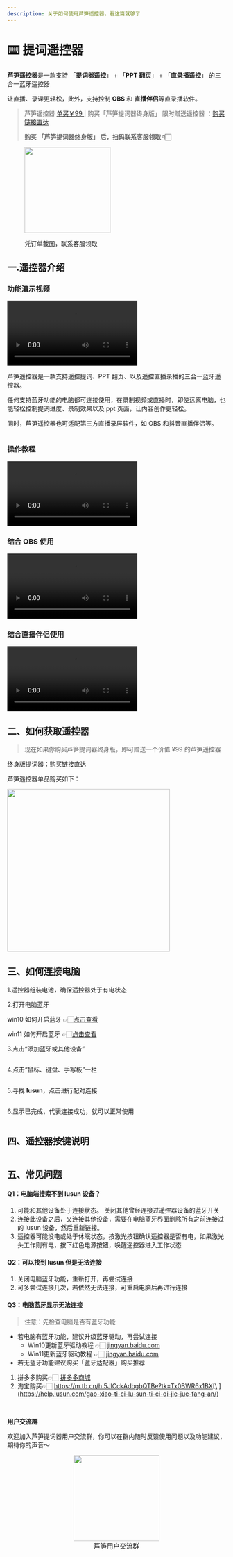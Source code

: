 ```yaml
---
description: 关于如何使用芦笋遥控器，看这篇就够了
---
```


# ⌨️ 提词遥控器

**芦笋遥控器**是一款支持 「**提词器遥控**」 + 「**PPT 翻页**」 + 「**直录播遥控**」 的三合一蓝牙遥控器

让直播、录课更轻松，此外，支持控制 **OBS** 和 **直播伴侣**等直录播软件。  

> 芦笋遥控器 [单买￥99 ](https://docs.lusun.com/tcq/advanced/remote.html#如何获取遥控器) |  购买「芦笋提词器终身版」 限时赠送遥控器 ：[购买链接直达](https://tcq.lusun.com/pricing/)
>
> **购买 「芦笋提词器终身版」 后，扫码联系客服领取 👇🏻**

<div align="left">

<figure><img src="../public/.gitbook/assets/遥控器企微.png" alt="" width="198"><figcaption><p>凭订单截图，联系客服领取</p></figcaption></figure>

</div>

## 一.遥控器介绍

### 功能演示视频

<video controls>
  <source src="../public/.gitbook/assets/ykqdemo1.mp4" type="video/mp4" />
</video>

芦笋遥控器是一款支持遥控提词、PPT 翻页、以及遥控直播录播的三合一蓝牙遥控器。

任何支持蓝牙功能的电脑都可连接使用，在录制视频或直播时，即使远离电脑，也能轻松控制提词进度、录制效果以及 ppt 页面，让内容创作更轻松。

同时，芦笋遥控器也可适配第三方直播录屏软件，如 OBS 和抖音直播伴侣等。

<img src="../public/.gitbook/assets/yaokongqizhichi.png" alt="">

### 操作教程 <a href="#f0-9f-8e-a5-e6-93-8d-e4-bd-9c-e6-95-99-e7-a8-8b" id="f0-9f-8e-a5-e6-93-8d-e4-bd-9c-e6-95-99-e7-a8-8b"></a>


<video controls>
  <source src="../public/.gitbook/assets/ykqshiyong.mp4" type="video/mp4" />
</video>


### 结合 OBS 使用

<video controls>
  <source src="../public/.gitbook/assets/obs.mp4" type="video/mp4" />
</video>


### 结合直播伴侣使用

<video controls>
  <source src="../public/.gitbook/assets/zhibobanlv.mp4" type="video/mp4" />
</video>

## 二、如何获取遥控器

> 现在如果你购买芦笋提词器终身版，即可赠送一个价值 ¥99 的芦笋遥控器

终身版提词器：[购买链接直达](https://tcq.lusun.com/pricing/)

芦笋遥控器单品购买如下：

<img src="../public/.gitbook/assets/yaokongqigoumai.jpeg" alt="" width="375">

## 三、如何连接电脑 <a href="#e4-b8-89-e3-80-81-e5-a6-82-e4-bd-95-e8-bf-9e-e6-8e-a5-e7-94-b5-e8-84-91" id="e4-b8-89-e3-80-81-e5-a6-82-e4-bd-95-e8-bf-9e-e6-8e-a5-e7-94-b5-e8-84-91"></a>

1.遥控器组装电池，确保遥控器处于有电状态

2.打开电脑蓝牙

win10 如何开启蓝牙 👉🏻[点击查看](https://jingyan.baidu.com/article/c33e3f48bdd46bab14cbb568.html?ref=help.lusun.com)

win11 如何开启蓝牙 👉🏻[点击查看](https://jingyan.baidu.com/article/2d5afd6903da6bc4a3e28e24.html?ref=help.lusun.com)

3.点击“添加蓝牙或其他设备”

<img src="../public/.gitbook/assets/ykqthree.png" alt="">

4.点击“鼠标、键盘、手写板”一栏

<img src="../public/.gitbook/assets/ykqfour.png" alt="">

5.寻找 **lusun**，点击进行配对连接

<img src="../public/.gitbook/assets/ykqfive.png" alt="">

6.显示已完成，代表连接成功，就可以正常使用

<img src="../public/.gitbook/assets/ykqsix.png" alt="">

## 四、遥控器按键说明 <a href="#e5-9b-9b-e3-80-81-e9-81-a5-e6-8e-a7-e5-99-a8-e6-8c-89-e9-94-ae-e8-af-b4-e6-98-8e" id="e5-9b-9b-e3-80-81-e9-81-a5-e6-8e-a7-e5-99-a8-e6-8c-89-e9-94-ae-e8-af-b4-e6-98-8e"></a>

<img src="../public/.gitbook/assets/ykqanjian.png" alt="">

## 五、常见问题 <a href="#e4-ba-94-e3-80-81-e5-b8-b8-e8-a7-81-e9-97-ae-e9-a2-98" id="e4-ba-94-e3-80-81-e5-b8-b8-e8-a7-81-e9-97-ae-e9-a2-98"></a>

#### Q1：电脑端搜索不到 lusun 设备？

1. 可能和其他设备处于连接状态。 关闭其他曾经连接过遥控器设备的蓝牙开关
2. 连接此设备之后，又连接其他设备，需要在电脑蓝牙界面删除所有之前连接过的 lusun 设备，然后重新链接。
3. 遥控器可能没电或处于休眠状态，按激光按钮确认遥控器是否有电，如果激光头工作则有电，按下红色电源按钮，唤醒遥控器进入工作状态

#### Q2：可以找到 lusun 但是无法连接

1. 关闭电脑蓝牙功能，重新打开，再尝试连接
2. 可多尝试连接几次，若依然无法连接，可重启电脑后再进行连接

#### Q3：电脑蓝牙显示无法连接

> 注意：先检查电脑是否有蓝牙功能
* 若电脑有蓝牙功能，建议升级蓝牙驱动，再尝试连接
  * Win10更新蓝牙驱动教程 👉🏻 [jingyan.baidu.com](https://jingyan.baidu.com/article/6fb756ec84280b651958fb38.html?ref=help.lusun.com)
  * Win11更新蓝牙驱动教程 👉🏻 [jingyan.baidu.com](https://jingyan.baidu.com/article/19192ad8082213a43f570709.html?ref=help.lusun.com)
* 若无蓝牙功能建议购买「蓝牙适配器」购买推荐

1. 拼多多购买👉🏻 [拼多多商城](https://mobile.yangkeduo.com/goods1.html?refer\_share\_id=Wu51UnPZYQKVZ5mrwPYqbVonUWv2fxuJ\&refer\_share\_channel=copy\_link&\_oak\_share\_detail\_id=3967211238\&pxq\_secret\_key=643ZNGHJQ6FP4YXPWOPYAAKUHPBNIJO6SH6RDU2MIEQCPYQ6L4ZQ&\_wvx=10&\_oak\_share\_time=1706074897&\_wv=41729\&share\_uin=LWSW46VBVG74PQ3RIOAWHKD5XU\_GEXDA&\_x\_query=%E8%93%9D%E7%89%99%E9%80%82%E9%85%8D%E5%99%A8\&page\_from=23\&refer\_share\_uin=LWSW46VBVG74PQ3RIOAWHKD5XU\_GEXDA\&goods\_id=513430445715&\_oak\_share\_snapshot\_num=503&\_x\_org=2\&ref=help.lusun.com)
2. 淘宝购买👉🏻 https://m.tb.cn/h.5JlCckAdbgbQTBe?tk=Tx0BWR6x1BX[\
   ](https://help.lusun.com/gao-xiao-ti-ci-lu-sun-ti-ci-qi-jie-jue-fang-an/)

<img src="../public/.gitbook/assets/pddpt.png" alt="">


<img src="../public/.gitbook/assets/taobaopt.png" alt="">

**用户交流群**

欢迎加入芦笋提词器用户交流群，你可以在群内随时反馈使用问题以及功能建议，期待你的声音～

<div align="center">
  <img src="../public/.gitbook/assets/quncode.png" alt="" width="198">
  <p style="margin:0; font-size:15px">芦笋用户交流群</p>
</div>